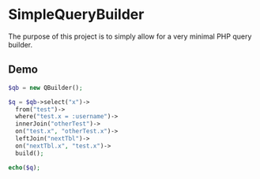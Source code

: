 # SimpleQueryBuilder
The purpose of this project is to simply allow for a very minimal PHP query builder. 

## Demo
```php
$qb = new QBuilder();

$q = $qb->select("x")->
  from("test")->
  where("test.x = :username")->
  innerJoin("otherTest")->
  on("test.x", "otherTest.x")->
  leftJoin("nextTbl")->
  on("nextTbl.x", "test.x")->
  build();

echo($q);
```
